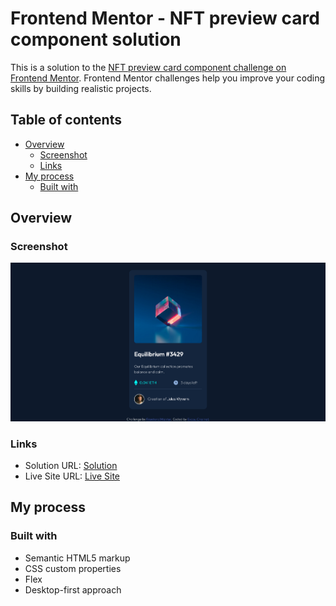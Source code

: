 # Frontend Mentor - NFT preview card component solution

This is a solution to the [NFT preview card component challenge on Frontend Mentor](https://www.frontendmentor.io/challenges/nft-preview-card-component-SbdUL_w0U). Frontend Mentor challenges help you improve your coding skills by building realistic projects. 


## Table of contents

- [Overview](#overview)
  - [Screenshot](#screenshot)
  - [Links](#links)
- [My process](#my-process)
  - [Built with](#built-with)


## Overview

### Screenshot

![](screenshot.png)

### Links

- Solution URL: [Solution](https://github.com/codeinnit92/stat-preview-card-challenge)
- Live Site URL: [Live Site](https://codeinnit92.github.io/stat-preview-card-challenge/)

## My process

### Built with

- Semantic HTML5 markup
- CSS custom properties
- Flex
- Desktop-first approach






